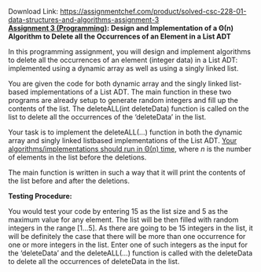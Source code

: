 Download Link: https://assignmentchef.com/product/solved-csc-228-01-data-structures-and-algorithms-assignment-3
<br>
<strong><u>Assignment 3 (Programming)</u>: Design and Implementation of a Θ(n) Algorithm to Delete all the Occurrences of an Element in a List ADT </strong>

<strong> </strong>In this programming assignment, you will design and implement algorithms to delete all the occurrences of an element (integer data) in a List ADT: implemented using a dynamic array as well as using a singly linked list.




You are given the code for both dynamic array and the singly linked list-based implementations of a List ADT. The main function in these two programs are already setup to generate random integers and fill up the contents of the list. The deleteALL(int deleteData) function is called on the list to delete all the occurrences of the ‘deleteData’ in the list.




Your task is to implement the deleteALL(…) function in both the dynamic array and singly linked listbased implementations of the List ADT. <u>Your algorithms/implementations should run in Θ(n) time</u>, where <em>n </em>is the number of elements in the list before the deletions.




The main function is written in such a way that it will print the contents of the list before and after the deletions.




<strong>Testing Procedure: </strong>

You would test your code by entering 15 as the list size and 5 as the maximum value for any element. The list will be then filled with random integers in the range [1…5]. As there are going to be 15 integers in the list, it will be definitely the case that there will be more than one occurrence for one or more integers in the list. Enter one of such integers as the input for the ‘deleteData’ and the deleteALL(…) function is called with the deleteData to delete all the occurrences of deleteData in the list.